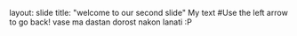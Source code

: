 layout: slide
title: "welcome to our second slide"
My text
#Use the left arrow to go back!
vase ma dastan dorost nakon lanati :P
